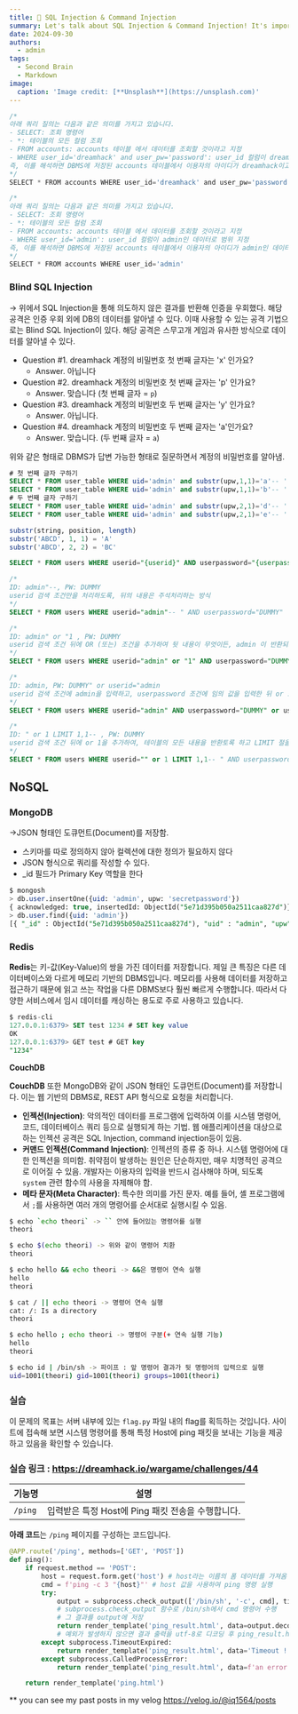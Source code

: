 ```yaml
---
title: 💉 SQL Injection & Command Injection
summary: Let's talk about SQL Injection & Command Injection! It's important
date: 2024-09-30
authors:
  - admin
tags:
  - Second Brain
  - Markdown
image:
  caption: 'Image credit: [**Unsplash**](https://unsplash.com)'
---
```


```jsx
/*
아래 쿼리 질의는 다음과 같은 의미를 가지고 있습니다.
- SELECT: 조회 명령어
- *: 테이블의 모든 컬럼 조회
- FROM accounts: accounts 테이블 에서 데이터를 조회할 것이라고 지정
- WHERE user_id='dreamhack' and user_pw='password': user_id 컬럼이 dreamhack이고, user_pw 컬럼이 password인 데이터로 범위 지정
즉, 이를 해석하면 DBMS에 저장된 accounts 테이블에서 이용자의 아이디가 dreamhack이고, 비밀번호가 password인 데이터를 조회
*/
SELECT * FROM accounts WHERE user_id='dreamhack' and user_pw='password'
```

```jsx
/*
아래 쿼리 질의는 다음과 같은 의미를 가지고 있습니다.
- SELECT: 조회 명령어
- *: 테이블의 모든 컬럼 조회
- FROM accounts: accounts 테이블 에서 데이터를 조회할 것이라고 지정
- WHERE user_id='admin': user_id 컬럼이 admin인 데이터로 범위 지정
즉, 이를 해석하면 DBMS에 저장된 accounts 테이블에서 이용자의 아이디가 admin인 데이터를 조회
*/
SELECT * FROM accounts WHERE user_id='admin'
```

### Blind SQL Injection

→ 위에서 SQL Injection을 통해 의도하지 않은 결과를 반환해 인증을 우회했다. 해당 공격은 인증 우회 외에 DB의 데이터를 알아낼 수 있다. 이때 사용할 수 있는 공격 기법으로는 Blind SQL Injection이 있다. 해당 공격은 스무고개 게임과 유사한 방식으로 데이터를 알아낼 수 있다.

- Question #1. dreamhack 계정의 비밀번호 첫 번째 글자는 'x' 인가요?
    - Answer. 아닙니다
- Question #2. dreamhack 계정의 비밀번호 첫 번째 글자는 'p' 인가요?
    - Answer. 맞습니다 (첫 번째 글자 = `p`)
- Question #3. dreamhack 계정의 비밀번호 두 번째 글자는 'y' 인가요?
    - Answer. 아닙니다.
- Question #4. dreamhack 계정의 비밀번호 두 번째 글자는 'a'인가요?
    - Answer. 맞습니다. (두 번째 글자 = `a`)

위와 같은 형태로 DBMS가 답변 가능한 형태로 질문하면서 계정의 비밀번호를 알아냄.

```sql
# 첫 번째 글자 구하기
SELECT * FROM user_table WHERE uid='admin' and substr(upw,1,1)='a'-- ' and upw=''; # False
SELECT * FROM user_table WHERE uid='admin' and substr(upw,1,1)='b'-- ' and upw=''; # True
# 두 번째 글자 구하기
SELECT * FROM user_table WHERE uid='admin' and substr(upw,2,1)='d'-- ' and upw=''; # False
SELECT * FROM user_table WHERE uid='admin' and substr(upw,2,1)='e'-- ' and upw=''; # True 
```

```sql
substr(string, position, length)
substr('ABCD', 1, 1) = 'A'
substr('ABCD', 2, 2) = 'BC'
```

```sql
SELECT * FROM users WHERE userid="{userid}" AND userpassword="{userpassword}";
```

```sql
/*
ID: admin"--, PW: DUMMY
userid 검색 조건만을 처리하도록, 뒤의 내용은 주석처리하는 방식
*/
SELECT * FROM users WHERE userid="admin"-- " AND userpassword="DUMMY"

/*
ID: admin" or "1 , PW: DUMMY
userid 검색 조건 뒤에 OR (또는) 조건을 추가하여 뒷 내용이 무엇이든, admin 이 반환되도록 하는 방식
*/
SELECT * FROM users WHERE userid="admin" or "1" AND userpassword="DUMMY"

/*
ID: admin, PW: DUMMY" or userid="admin
userid 검색 조건에 admin을 입력하고, userpassword 조건에 임의 값을 입력한 뒤 or 조건을 추가하여 userid가 admin인 것을 반환하도록 하는 방식
*/
SELECT * FROM users WHERE userid="admin" AND userpassword="DUMMY" or userid="admin"

/*
ID: " or 1 LIMIT 1,1-- , PW: DUMMY
userid 검색 조건 뒤에 or 1을 추가하여, 테이블의 모든 내용을 반환토록 하고 LIMIT 절을 이용해 두 번째 Row인 admin을 반환토록 하는 방식
*/
SELECT * FROM users WHERE userid="" or 1 LIMIT 1,1-- " AND userpassword="DUMMY"
```

## NoSQL

### MongoDB

→JSON 형태인 도큐먼트(Document)를 저장함.

- 스키마를 따로 정의하지 않아 컬렉션에 대한 정의가 필요하지 않다
- JSON 형식으로 쿼리를 작성할 수 있다.
- _id 필드가 Primary Key 역할을 한다

```sql
$ mongosh
> db.user.insertOne({uid: 'admin', upw: 'secretpassword'})
{ acknowledged: true, insertedId: ObjectId("5e71d395b050a2511caa827d")}
> db.user.find({uid: 'admin'})
[{ "_id" : ObjectId("5e71d395b050a2511caa827d"), "uid" : "admin", "upw" : "secretpassword" }]
```

### Redis

**Redis**는 키-값(Key-Value)의 쌍을 가진 데이터를 저장합니다. 제일 큰 특징은 다른 데이터베이스와 다르게 메모리 기반의 DBMS입니다. 메모리를 사용해 데이터를 저장하고 접근하기 때문에 읽고 쓰는 작업을 다른 DBMS보다 훨씬 빠르게 수행합니다. 따라서 다양한 서비스에서 임시 데이터를 캐싱하는 용도로 주로 사용하고 있습니다.

```sql
$ redis-cli
127.0.0.1:6379> SET test 1234 # SET key value
OK
127.0.0.1:6379> GET test # GET key
"1234"
```

**CouchDB**

**CouchDB** 또한 MongoDB와 같이 JSON 형태인 도큐먼트(Document)를 저장합니다. 이는 웹 기반의 DBMS로, REST API 형식으로 요청을 처리합니다.

- **인젝션(Injection)**: 악의적인 데이터를 프로그램에 입력하여 이를 시스템 명령어, 코드, 데이터베이스 쿼리 등으로 실행되게 하는 기법. 웹 애플리케이션을 대상으로 하는 인젝션 공격은 SQL Injection, command injection등이 있음.
- **커맨드 인젝션(Command Injection)**: 인젝션의 종류 중 하나. 시스템 명령어에 대한 인젝션을 의미함. 취약점이 발생하는 원인은 단순하지만, 매우 치명적인 공격으로 이어질 수 있음. 개발자는 이용자의 입력을 반드시 검사해야 하며, 되도록 `system` 관련 함수의 사용을 자제해야 함.
- **메타 문자(Meta Character)**: 특수한 의미를 가진 문자. 예를 들어, 셸 프로그램에서 `;`를 사용하면 여러 개의 명령어를 순서대로 실행시킬 수 있음.

```bash
$ echo `echo theori` -> `` 안에 들어있는 명령어를 실행
theori

$ echo $(echo theori) -> 위와 같이 명령어 치환
theori

$ echo hello && echo theori -> &&은 명령어 연속 실행
hello
theori

$ cat / || echo theori -> 명령어 연속 실행
cat: /: Is a directory
theori

$ echo hello ; echo theori -> 명령어 구분(+ 연속 실행 기능)
hello
theori

$ echo id | /bin/sh -> 파이프 : 앞 명령어 결과가 뒷 명령어의 입력으로 실행
uid=1001(theori) gid=1001(theori) groups=1001(theori)
```

### 실습

이 문제의 목표는 서버 내부에 있는 `flag.py` 파일 내의 flag를 획득하는 것입니다. 사이트에 접속해 보면 시스템 명령어를 통해 특정 Host에 ping 패킷을 보내는 기능을 제공하고 있음을 확인할 수 있습니다.

### 실습 링크 : https://dreamhack.io/wargame/challenges/44

| **기능명** | **설명** |
| --- | --- |
| `/ping` | 입력받은 특정 Host에 Ping 패킷 전송을 수행합니다. |

**아래 코드**는 `/ping` 페이지를 구성하는 코드입니다.

```python
@APP.route('/ping', methods=['GET', 'POST'])
def ping():
    if request.method == 'POST':
        host = request.form.get('host') # host라는 이름의 폼 데이터를 가져옴
        cmd = f'ping -c 3 "{host}"' # host 값을 사용하여 ping 명령 실행
        try:
            output = subprocess.check_output(['/bin/sh', '-c', cmd], timeout=5)
            # subprocess.check_output 함수로 /bin/sh에서 cmd 명령어 수행
            # 그 결과를 output에 저장
            return render_template('ping_result.html', data=output.decode('utf-8'))
            # 예외가 발생하지 않으면 결과 출력을 utf-8로 디코딩 후 ping_result.html 템플릿과 함께 랜더링하여 반
        except subprocess.TimeoutExpired:
            return render_template('ping_result.html', data='Timeout !')
        except subprocess.CalledProcessError:
            return render_template('ping_result.html', data=f'an error occurred while executing the command. -> {cmd}')

    return render_template('ping.html')
```

** you can see my past posts in my velog https://velog.io/@iq1564/posts
